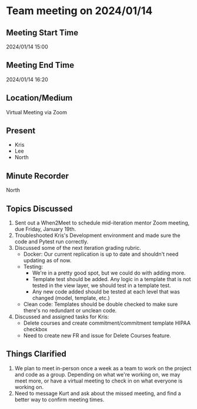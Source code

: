 # Team meeting on 2024/01/14

## Meeting Start Time

2024/01/14 15:00

## Meeting End Time

2024/01/14 16:20

## Location/Medium

Virtual Meeting via Zoom

## Present

- Kris
- Lee
- North

## Minute Recorder

North

## Topics Discussed

1. Sent out a When2Meet to schedule mid-iteration mentor Zoom meeting, due Friday, January 19th.
2. Troubleshooted Kris's Development environment and made sure the code and Pytest run correctly.
3. Discussed some of the next iteration grading rubric.
   - Docker: Our current replication is up to date and shouldn't need updating as of now.
   - Testing:
     - We're in a pretty good spot, but we could do with adding more. 
     - Template test should be added. Any logic in a template that is not tested in the view layer, we should test in a template test.
     - Any new code added should be tested at each level that was changed (model, template, etc.)
   - Clean code: Templates should be double checked to make sure there's no redundant or unclean code.
4. Discussed and assigned tasks for Kris:
   - Delete courses and create commitment/commitment template HIPAA checkbox
   - Need to create new FR and issue for Delete Courses feature.
  
## Things Clarified

1. We plan to meet in-person once a week as a team to work on the project and code as a group. Depending on what we're working on, we may meet more, or have a virtual meeting to check in on what everyone is working on. 
2. Need to message Kurt and ask about the missed meeting, and find a better way to confirm meeting times.
